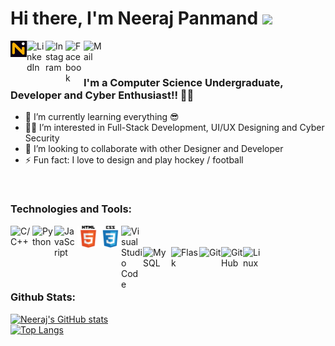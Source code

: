

# Hi there, I'm Neeraj Panmand [<img src="https://raw.githubusercontent.com/MartinHeinz/MartinHeinz/master/wave.gif" width="35px">](#)
[<img align="left" alt="Portfolio" width="26px" src="https://github.com/Code-4ge/Code-4ge/blob/main/logo.svg"/>][portfolio]
[<img align="left" alt="LinkedIn" width="30px" src="https://img.icons8.com/material-rounded/90/000000/linkedin--v2.gif"/>][linkedin]
[<img align="left" alt="Instagram" width="32px" src="https://img.icons8.com/fluency-systems-regular/90/000000/instagram-new--v2.png" />][instagram]
[<img align="left" alt="Facebook" width="29px" src="https://img.icons8.com/ios-filled/50/000000/facebook-new.png"/>][facebook]
[<img align="left" alt="Mail" width="29px" src="https://img.icons8.com/material-outlined/96/000000/mail.png"/>][mail]
<!-- [<img align="left" alt="Portfolio" width="29px" src="https://raw.githubusercontent.com/Code-4ge/Code-4ge.github.io/main/assets/img/icon.ico -->
<!-- "/>][portfolio] -->
<br/>
<br/>

### I'm a Computer Science Undergraduate, Developer and Cyber Enthusiast!! 👨‍🎓

- 🌱 I’m currently learning everything 😎
- 👨‍💻 I’m interested in Full-Stack Development, UI/UX Designing and Cyber Security
- 👯 I’m looking to collaborate with other Designer and Developer
- ⚡ Fun fact: I love to design and play hockey / football

<!-- ### Connect with me: -->


<br/>

### Technologies and Tools:

[<img align="left" alt="C/C++" width="35px" src="https://img.icons8.com/color/96/000000/c-plus-plus-logo.png" />](#)
[<img align="left" alt="Python" width="35px" src="https://img.icons8.com/color/96/000000/python--v1.png"/>](#)
[<img align="left" alt="JavaScript" width="37px" src="https://img.icons8.com/color/96/000000/javascript--v1.png"/>](#)
[<img align="left" alt="HTML5" width="35px" src="https://raw.githubusercontent.com/github/explore/80688e429a7d4ef2fca1e82350fe8e3517d3494d/topics/html/html.png" />](#)
[<img align="left" alt="CSS3" width="35px" src="https://raw.githubusercontent.com/github/explore/80688e429a7d4ef2fca1e82350fe8e3517d3494d/topics/css/css.png" />](#)
[<img align="left" alt="Visual Studio Code" width="35px" src="https://img.icons8.com/color/96/000000/visual-studio-code-2019.png"/>](#)
<br/>
<br/>
[<img align="left" alt="MySQL" width="45px" height="40px" src="https://img.icons8.com/fluency/96/000000/mysql-logo.png"/>](#)
[<img align="left" alt="Flask" width="45px" height="45px" src="https://img.icons8.com/ios-filled/50/000000/flask.png"/>](#)
[<img align="left" alt="Git" width="35px" src="https://img.icons8.com/color/96/000000/git.png"/>](#)
[<img align="left" alt="GitHub" width="35px" src="https://img.icons8.com/ios-glyphs/90/000000/github.png"/>](#)
[<img align="left" alt="Linux" width="35px" src="https://img.icons8.com/color/48/000000/linux--v2.gif"/>](#)


<br/>
<br/>

<!-- ### 📈 Github Stats: -->
### Github Stats:

[![Neeraj's GitHub stats](https://github-readme-stats.vercel.app/api?username=Code-4ge&show_icons=true&theme=highcontrast&bg_color=45,e76445,904e95)](#)
<br/>
[![Top Langs](https://github-readme-stats.vercel.app/api/top-langs/?username=Code-4ge&layout=compact&theme=radical)](#)
<br/>
<!-- [![Trophy](https://github-profile-trophy.vercel.app/?username=Code-4ge&theme=onedark)](#) -->
<!-- [![neeraj's wakatime stats](https://github-readme-stats.vercel.app/api/wakatime?username=Code-4ge)](#) -->




[linkedin]: https://in.linkedin.com/in/neeraj-panmand
[instagram]: https://www.instagram.com/neerajpanmand
[facebook]: https://www.facebook.com/neeraj.panmand.9
[mail]: mailto:panmnandneeraj@gmail.com
[portfolio]: https://code-4ge.github.io/

